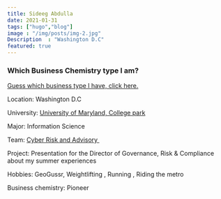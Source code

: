 ```yaml
---
title: Sideeg Abdulla
date: 2021-01-31
tags: ["hugo","blog"]
image : "/img/posts/img-2.jpg"
Description  : "Washington D.C"
featured: true
---
```


### Which Business Chemistry type I am?
[Guess which business type I have, click here.](https://www2.deloitte.com/us/en/blog/business-chemistry/2019/pioneers-value-possibilities-and-spark-energy-and-imagination.html)

Location: Washington D.C​

University: [University of Maryland, College park](https://en.wikipedia.org/wiki/University_of_Maryland,_College_Park)​

 Major: Information Science ​

 Team: [Cyber Risk and Advisory ](https://www.deloitte.com/global/en/services/risk-advisory/services/cyber-risk.html)​

Project: Presentation for the Director of Governance, Risk & Compliance about my summer experiences ​

Hobbies: GeoGussr, Weightlifting , Running , Riding the metro ​

Business chemistry: Pioneer


<!--Photo by Robert Katzki on Unsplash-->
